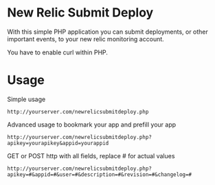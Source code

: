 New Relic Submit Deploy 
==========================

With this simple PHP application you can submit deployments, or other important events, to your new relic monitoring account.

You have to enable curl within PHP.

# Usage

Simple usage 
```````````
http://yourserver.com/newrelicsubmitdeploy.php
```````````
Advanced usage to bookmark your app and prefill your app
```````````
http://yourserver.com/newrelicsubmitdeploy.php?apikey=yourapikey&appid=yourappid
```````````
GET or POST http with all fields, replace # for actual values
```````````
http://yourserver.com/newrelicsubmitdeploy.php?apikey=#&appid=#&user=#&description=#&revision=#&changelog=#
